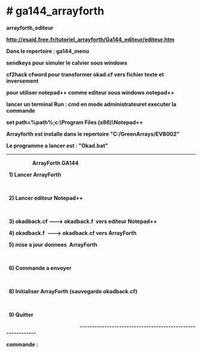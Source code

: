 <h1># ga144_arrayforth</h1>
<strong>arrayforth_editeur</sttong>


http://esaid.free.fr/tutoriel_arrayforth/Ga144_editeur/editeur.htm

<p>Dans le repertoire : ga144_menu </p>

<p>sendkeys pour simuler le calvier sous windows </p>
<p>cf2hack cfword pour transformer okad.cf vers fichier texte et inversement </p>
<p>pour utiliser notepad++ comme editeur sous windows notepad++  </p>
<p>lancer un terminal Run : cmd en mode administrateuret executer  la commande </p>
<p>set path=%path%;c:\Program Files (x86)\Notepad++  </p>
<p>Arrayforth est installe dans le repertoire "C:/GreenArrays/EVB002" </p>
<p>Le programme a lancer est : "Okad.bat"</p>



-----------------------------------------------------------
                     ArrayForth  GA144                      
                                                           
<p>  1) Lancer ArrayForth   </p>                              
<p>  2) Lancer editeur Notepad++ </p>                             
<p>  3) okadback.cf ---> okadback.f  vers editeur Notepad++  </p> 
<p>  4) okadback.f  ---> okadback.cf vers ArrayForth   </p>
<p>  5) mise a jour donnees  ArrayForth   </p>                                      
                                                           
<p>  6) Commande a envoyer  </p>                                                     
                                                           
<p>  8) Initialiser ArrayForth (sauvegarde okadback.cf)  </p>          
                                                           
<p>  9) Quitter   </p>                                                            
-----------------------------------------------------------

<p>commande : </p>

